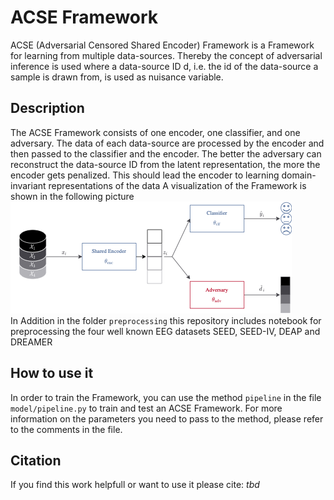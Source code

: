 # ACSE Framework
ACSE (Adversarial Censored Shared Encoder) Framework is a Framework for learning from multiple data-sources. Thereby the concept of adversarial inference is used where a data-source ID d, i.e. the id of the data-source a sample is drawn from, is used as nuisance variable.

## Description
The ACSE Framework consists of one encoder, one classifier, and one adversary. The data of each data-source are processed by the encoder and then passed to the classifier and the encoder. The better the adversary can reconstruct the data-source ID from the latent representation, the more the encoder gets penalized. This should lead the encoder to learning domain-invariant representations of the data A visualization of the Framework is shown in the following picture<br/>
![ACSE Framework Architecture](img/ACSE_Architecture.png) <br/>
In Addition in the folder `preprocessing` this repository includes notebook for preprocessing the four well known EEG datasets SEED, SEED-IV, DEAP and DREAMER

## How to use it
In order to train the Framework, you can use the method `pipeline` in the file `model/pipeline.py` to train and test an ACSE Framework. For more information on the parameters you need to pass to the method, please refer to the comments in the file.

## Citation
If you find this work helpfull or want to use it please cite:
<i>tbd</i>